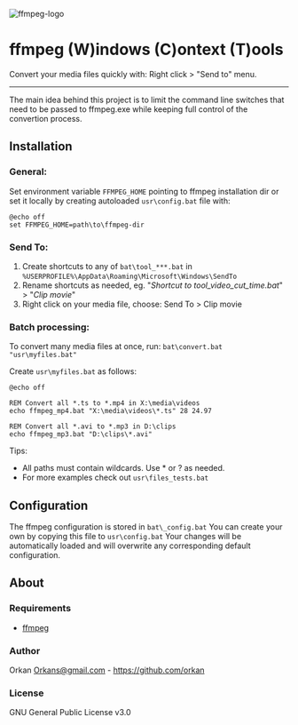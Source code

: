 ![ffmpeg-logo](https://user-images.githubusercontent.com/129182/109426425-fdf78800-79ed-11eb-934b-6aac6bc56d18.jpg)

# ffmpeg (W)indows (C)ontext (T)ools
Convert your media files quickly with: Right click > "Send to" menu.

---

The main idea behind this project is to limit the command line switches that need to be passed to ffmpeg.exe while keeping full control of the convertion process.

## Installation

### General:
Set environment variable `FFMPEG_HOME` pointing to ffmpeg installation dir or set it locally by creating autoloaded `usr\config.bat` file with:
```batch
@echo off
set FFMPEG_HOME=path\to\ffmpeg-dir
```

### Send To:
1. Create shortcuts to any of `bat\tool_***.bat` in `%USERPROFILE%\AppData\Roaming\Microsoft\Windows\SendTo`
1. Rename shortcuts as needed, eg. "*Shortcut to tool_video_cut_time.bat*" > "_Clip movie_"
1. Right click on your media file, choose: Send To > Clip movie

### Batch processing:
To convert many media files at once, run: `bat\convert.bat "usr\myfiles.bat"`

Create `usr\myfiles.bat` as follows: 
```batch
@echo off

REM Convert all *.ts to *.mp4 in X:\media\videos
echo ffmpeg_mp4.bat "X:\media\videos\*.ts" 28 24.97

REM Convert all *.avi to *.mp3 in D:\clips
echo ffmpeg_mp3.bat "D:\clips\*.avi"
```
Tips:
* All paths must contain wildcards. Use * or ? as needed.
* For more examples check out `usr\files_tests.bat`

## Configuration
The ffmpeg configuration is stored in `bat\_config.bat` You can create your own by copying this file to `usr\config.bat` Your changes will be automatically loaded and will overwrite any corresponding default configuration.

## About
### Requirements
* [ffmpeg](https://ffmpeg.org/)

### Author
Orkan <Orkans@gmail.com> - https://github.com/orkan

### License
GNU General Public License v3.0
